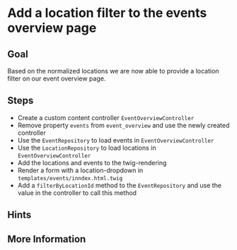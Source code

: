 Add a location filter to the events overview page
=================================================

Goal
----

Based on the normalized locations we are now able to provide a location filter on our event overview page.

Steps
-----

* Create a custom content controller `EventOverviewController`
* Remove property `events` from `event_overview` and use the newly created controller
* Use the `EventRepository` to load events in `EventOverviewController`
* Use the `LocationRepository` to load locations in `EventOverviewController`
* Add the locations and events to the twig-rendering
* Render a form with a location-dropdown in `templates/events/inndex.html.twig`
* Add a `filterByLocationId` method to the `EventRepository` and use the value in the controller to call this method

Hints
-----


More Information
----------------

